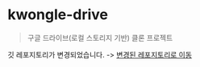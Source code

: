 # kwongle-drive
> 구글 드라이브(로컬 스토리지 기반) 클론 프로젝트

깃 레포지토리가 변경되었습니다. ->
[변경된 레포지토리로 이동](https://github.com/kwongle-drive/kwongle_drive_main_server)
